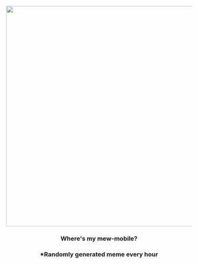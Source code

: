 <p align="center">
        <img src="https://i.redd.it/ns9gd5omj2m91.jpg" width="600" height="600">
        </p>
        <h3 align="center">Where's my mew-mobile?</h3>
        <h3 align="center">*Randomly generated meme every hour</h3>
    
